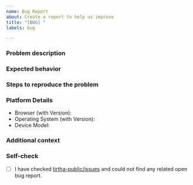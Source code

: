 ```yaml
---
name: Bug Report
about: Create a report to help us improve
title: "[BUG] "
labels: bug

---
```


### Problem description
<!-- Outline the problem here -->

### Expected behavior
<!-- What did you expect to happen? -->

### Steps to reproduce the problem
<!-- Optional, but these would help us fix the problem faster -->


### Platform Details
* Browser (with Version): <!-- For example, "Microsoft Edge	112.0.1722.17 (Official build) dev (64-bit)" -->
* Operating System (with Version): <!-- Windows 10/Ubuntu 18.04/macOS 12/iPadOS 15.2/Android 11/iOS 15.2 etc. -->
* Device Model: <!-- iPhone 13/iPad 11/Galaxy S22 etc. -->

### Additional context
<!-- Optional; Add any other context about the problem here. -->

### Self-check
- [ ] I have checked [tirtha-public/issues](https://github.com/smlab-niser/tirtha-public/issues) and could not find any related open bug report.
